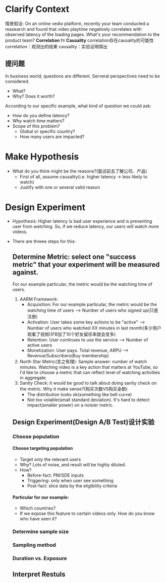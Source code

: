 # Clarify Context
情景假设:
On an online vedio platform, recently your team conducted a reasearch and found that video playtime negatively correlates with observed latency of the loading pages. What's your recommendation to the product team?
**Correlation != Causality** correlation存在causality的可能性
correlation：观测出的结果
causality：实验证明得出

## 提问题
In business world, questions are different. Serveral perspectives need to be considered.
* What?
* Why? Does it worth?

According to our specific example, what kind of question we could ask:
* How do you define latency?
* Why watch time matters?
* Scope of this problem?
	* Global or specific country?
	* How many users are impacted? 

# Make Hypothesis
* What do you think might be the reasons?(面试前去了解公司、产品)
	* First of all, assume causality(i.e. higher latency -> less likely to watch)
	* Justify with one or several valid reason

# Design Experiment
* Hypothesis: Higher latency is bad user experience and is preventing user from watching. So, if we reduce latency, our users will watch more videos. 
* There are threee steps for this:
	## Determine Metric: select one "success metric" that your experiment will be measured against. 
	For our example particular, the metric would be the watching time of users.
    1. AARM Framework:
		* Acquisition: For our example particular, the metric would be the watching time of users --> Number of users who signed up(只是注册)
		* Activation: User takes some key actions to be "active" --> Number of users who watched XX minutes in last month(多少用户观看了视频)(FB加了10个好友留存率就会变多)
		* Retention: User continues to use the service --> Number of active users
		* Monetization: User pays. Total revenue, ARPU --> Revenue/Subscribers(Buy membership)
	2. North Star Metric(言之有理):
		Sample answer: number of watch minutes. Watching video is a key action that matters at YouTube, so I'd like to choose a metric that can reflect level of watching activities in aggregate. 
	3. Sanity Check: it would be good to talk about doing sanity check on the metric. Why it make sense?(购买次数VS购买金额)
		* The distribution looks ok(something like bell curve)
		* Not too volatile(small standard deviation). It's hard to detect impact(smaller power) on a noisier metric.
	## Design Experiment(Design A/B Test)设计实验
	### Choose population
	#### Choose targeting population
	* Target only the relevant users
	* Why? Lots of noise, and result will be highly diluted.
	* How?
    	* Before-fact: PM/SDE inputs
    	* Triggering: only when user see something
    	* Post-fact: slice data by the eligibility criteria
	#### Particular for our example:
	* Which countries?
	* If we expose this feature to certain videos only. How do you know who have seen it?

	### Determine sample size

	### Sampling method

	### Duration vs. Exposure

	## Interpret Restuls